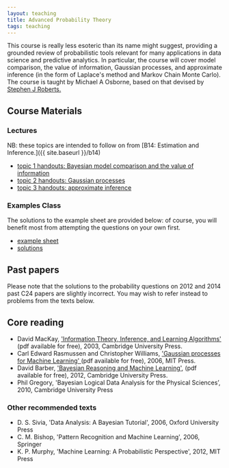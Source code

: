 ```yaml
---
layout: teaching
title: Advanced Probability Theory
tags: teaching
---
```


This course is really less esoteric than its name might suggest, providing a grounded review of probabilistic tools relevant for many applications in data science and predictive analytics. In particular, the course will cover model comparison, the value of information, Gaussian processes, and approximate inference (in the form of Laplace's method and Markov Chain Monte Carlo). The course is taught by Michael A Osborne, based on that devised by [Stephen J Roberts.](http://www.robots.ox.ac.uk/~sjrob/)


## Course Materials

### Lectures
NB: these topics are intended to follow on from [B14: Estimation and Inference.]({{ site.baseurl }}/b14)

<ul class='plus'>
    <li>
        <a href="{{ site.baseurl }}/teaching/C24/1_slides_model_comparison_and_information.pdf">
            topic 1 handouts: Bayesian model comparison and the value of information
        </a>
    </li>
    <li>
        <a href="{{ site.baseurl }}/teaching/C24/2_slides_Gaussian_processes.pdf">
            topic 2 handouts: Gaussian processes
        </a>
    </li>
    <li>
        <a href="{{ site.baseurl }}/teaching/C24/3_slides_approximation.pdf">
            topic 3 handouts: approximate inference
        </a>
    </li>
</ul>


### Examples Class

The solutions to the example sheet are provided below: of course, you will benefit most from attempting the questions on your own first.

<ul class='plus'>
    <li>
        <a href="{{ site.baseurl }}/teaching/C24/c24_adv_prob_examples.pdf">
            example sheet
        </a>
    </li>    
    <li>
        <a href="{{ site.baseurl }}/teaching/C24/c24_adv_prob_solutions.pdf">
            solutions
        </a>
    </li>
</ul>

## Past papers

Please note that the solutions to the probability questions on 2012 and 2014 past C24 papers are slightly incorrect. You may wish to refer instead to problems from the texts below. 

## Core reading

<ul class='plus'>
<li>David MacKay, <a href="http://www.inference.phy.cam.ac.uk/itprnn/book.html"> 'Information Theory, Inference, and Learning Algorithms'</a> (pdf available for free), 2003, Cambridge University Press.</li>
<li>
    Carl Edward Rasmussen and Christopher Williams, 
    <a href="http://www.gaussianprocess.org/gpml/chapters/">'Gaussian processes for Machine Learning'
    </a> (pdf available for free), 2006, MIT Press.
</li>
<li>David Barber, <a href="http://web4.cs.ucl.ac.uk/staff/D.Barber/pmwiki/pmwiki.php?n=Brml.Online"> 'Bayesian Reasoning and Machine Learning'</a>, (pdf available for free), 2012, Cambridge University Press.</li>
<li>Phil Gregory, 'Bayesian Logical Data Analysis for the Physical Sciences&rsquo;, 2010, Cambridge University Press</li>
</ul>

### Other recommended texts

<ul class='plus'>
<li>D. S. Sivia, 'Data Analysis: A Bayesian Tutorial', 2006, Oxford University Press</li>
<li>C. M. Bishop, 'Pattern Recognition and Machine Learning', 2006, Springer</li>
<li>K. P. Murphy, 'Machine Learning: A Probabilistic Perspective', 2012, MIT Press</li>
</ul>

